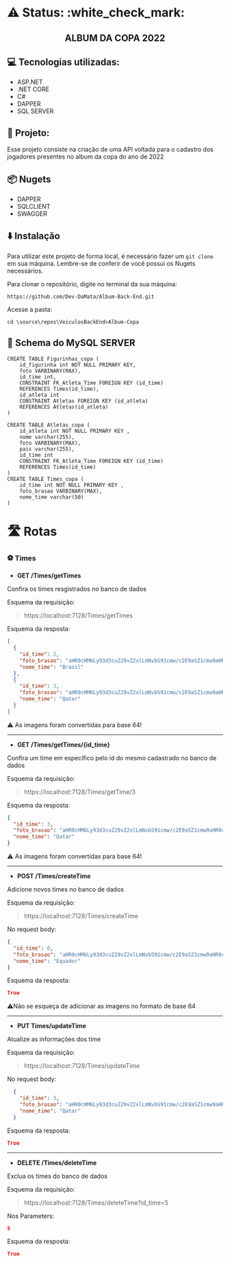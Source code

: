 <h1> ⚠️ Status: :white_check_mark: </h1>

<h2 align="center">ALBUM DA COPA 2022 </h2>

## 💻 Tecnologias utilizadas:

- ASP.NET
- .NET CORE 
- C#
- DAPPER
- SQL SERVER

## 📜 Projeto:

Esse projeto consiste na criação de uma API voltada para o cadastro dos jogadores presentes no album da copa do ano de 2022

## 📦 Nugets

- DAPPER
- SQLCLIENT
- SWAGGER

## ⬇️ Instalação

Para utilizar este projeto de forma local, é necessário fazer um
`git clone` em sua máquina. Lembre-se de conferir de você possui os Nugets necessários.

Para clonar o repositório, digite no terminal da sua máquina:

```
https://github.com/Dev-DaMata/Album-Back-End.git
```

Acesse a pasta:
```
cd \source\repos\VeiculosBackEnd>Album-Copa
```

## 💾 Schema do MySQL SERVER
```
CREATE TABLE Figurinhas_copa (
    id_figurinha int NOT NULL PRIMARY KEY,
    foto VARBINARY(MAX),
    id_time int,
    CONSTRAINT FK_Atleta_Time FOREIGN KEY (id_time)
    REFERENCES Times(id_time),
    id_atleta int
    CONSTRAINT Atletas FOREIGN KEY (id_atleta)
    REFERENCES Atletas(id_atleta)
)

CREATE TABLE Atletas_copa (
    id_atleta int NOT NULL PRIMARY KEY ,
    nome varchar(255),
    foto VARBINARY(MAX),
    pais varchar(255),
    id_time int
    CONSTRAINT FK_Atleta_Time FOREIGN KEY (id_time)
    REFERENCES Times(id_time)
)
CREATE TABLE Times_copa (
    id_time int NOT NULL PRIMARY KEY ,
    foto_brasao VARBINARY(MAX),
    nome_time varchar(50)
)
```
# 🛣️ Rotas

### ⚽ Times

- **GET /Times/getTimes**

Confira os times resgistrados no banco de dados

Esquema da requisição:

>https://localhost:7128/Times/getTimes

Esquema da resposta:

```json
[
  {
    "id_time": 2,
    "foto_brasao": "aHR0cHM6Ly93d3cuZ29vZ2xlLmNvbS91cmw/c2E9aSZ1cmw9aHR0cHMlM0ElMkYlMkZ3d3cuY29ycmVpb2JyYXppbGllbnNlLmNvbS5iciUyRmVzcG9ydGVzJTJGMjAyMiUyRjA4JTJGNTAzMDMxOS1jb20tY3JvbW9zLWVzcGVjaWFpcy1hbGJ1bS1kYS1jb3BhLTIwMjItY2hlZ2EtYXMtYmFuY2FzLW5lc3RhLXNleHRhLmh0bWwmcHNpZz1BT3ZWYXcyM00xVlEzZUNfOVpxaTY5R2dNeVptJnVzdD0xNjY3MDUzNDM3NjU3MDAwJnNvdXJjZT1pbWFnZXMmY2Q9dmZlJnZlZD0wQ0EwUWpSeHFGd29UQ0lDZ3VKR1FnX3NDRlFBQUFBQWRBQUFBQUJBRQ==",
    "nome_time": "Brasil"
  },
  {
    "id_time": 3,
    "foto_brasao": "aHR0cHM6Ly93d3cuZ29vZ2xlLmNvbS91cmw/c2E9aSZ1cmw9aHR0cHMlM0ElMkYlMkZwdC53aWtpcGVkaWEub3JnJTJGd2lraSUyRlNlbGUlMjVDMyUyNUE3JTI1QzMlMjVBM29fQ2F0YXJpX2RlX0Z1dGVib2wmcHNpZz1BT3ZWYXcxRnFWX2wzTjZLdGZhMTFvdTNXZkpkJnVzdD0xNjY3MzIwMTYxMzc1MDAwJnNvdXJjZT1pbWFnZXMmY2Q9dmZlJnZlZD0wQ0EwUWpSeHFGd29UQ0tDSmx1SHhpdnNDRlFBQUFBQWRBQUFBQUJBRQ==",
    "nome_time": "Qatar"
  }
]
```
⚠️ As imagens foram convertidas para base 64!

---

- **GET /Times/getTimes/{id_time}**

Confira um time em específico pelo id do mesmo cadastrado no banco de dados

Esquema da requisição:

>https://localhost:7128/Times/getTime/3

Esquema da resposta:

```json
{
  "id_time": 3,
  "foto_brasao": "aHR0cHM6Ly93d3cuZ29vZ2xlLmNvbS91cmw/c2E9aSZ1cmw9aHR0cHMlM0ElMkYlMkZwdC53aWtpcGVkaWEub3JnJTJGd2lraSUyRlNlbGUlMjVDMyUyNUE3JTI1QzMlMjVBM29fQ2F0YXJpX2RlX0Z1dGVib2wmcHNpZz1BT3ZWYXcxRnFWX2wzTjZLdGZhMTFvdTNXZkpkJnVzdD0xNjY3MzIwMTYxMzc1MDAwJnNvdXJjZT1pbWFnZXMmY2Q9dmZlJnZlZD0wQ0EwUWpSeHFGd29UQ0tDSmx1SHhpdnNDRlFBQUFBQWRBQUFBQUJBRQ==",
  "nome_time": "Qatar"
}
```
⚠️ As imagens foram convertidas para base 64!

---
- **POST /Times/createTime**

Adicione novos times no banco de dados

Esquema da requisição:

>https://localhost:7128/Times/createTime

No request body:

```json
{
  "id_time": 0,
  "foto_brasao": "aHR0cHM6Ly93d3cuZ29vZ2xlLmNvbS91cmw/c2E9aSZ1cmw9aHR0cHMlM0ElMkYlMkZtYW50b3Nkb2Z1dGVib2wuY29tLmJyJTJGMjAyMiUyRjA4JTJGY2FtaXNhcy1lcXVhZG9yLWNvcGEtbXVuZG8tMjAyMi1tYXJhdGhvbiUyRiZwc2lnPUFPdlZhdzJjeV96a2U0T25tSU1xYmcyYm45dUcmdXN0PTE2NjczMjE4MDEyMjYwMDAmc291cmNlPWltYWdlcyZjZD12ZmUmdmVkPTBDQXdRalJ4cUZ3b1RDS2ktMi03M2l2c0NGUUFBQUFBZEFBQUFBQkFF",
  "nome_time": "Equador"
}
```

Esquema da resposta:

```json
True
```
⚠️Não se esqueça de adicionar as imagens no formato de base 64

---
- **PUT Times/updateTime**

Atualize as informações dos time 

Esquema da requisição:

>https://localhost:7128/Times/updateTime

No request body:

```json
  {
    "id_time": 3,
    "foto_brasao": "aHR0cHM6Ly93d3cuZ29vZ2xlLmNvbS91cmw/c2E9aSZ1cmw9aHR0cHMlM0ElMkYlMkZwdC53aWtpcGVkaWEub3JnJTJGd2lraSUyRlNlbGUlMjVDMyUyNUE3JTI1QzMlMjVBM29fQ2F0YXJpX2RlX0Z1dGVib2wmcHNpZz1BT3ZWYXcxRnFWX2wzTjZLdGZhMTFvdTNXZkpkJnVzdD0xNjY3MzIwMTYxMzc1MDAwJnNvdXJjZT1pbWFnZXMmY2Q9dmZlJnZlZD0wQ0EwUWpSeHFGd29UQ0tDSmx1SHhpdnNDRlFBQUFBQWRBQUFBQUJBRQ==",
    "nome_time": "Qatar"
  }
```
Esquema da resposta:

```json
True
```
---
- **DELETE /Times/deleteTime**

Exclua os times do banco de dados 

Esquema da requisição:

>https://localhost:7128/Times/deleteTime?id_time=5

Nos Parameters:

```json
5
```

Esquema da resposta:

```json
True
```
